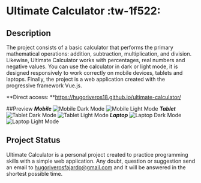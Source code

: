 # Ultimate Calculator :tw-1f522: 

## Description

The project consists of a basic calculator that performs the primary mathematical operations: addition, subtraction, multiplication, and division. Likewise, Ultimate Calculator works with percentages, real numbers and negative values. You can use the calculator in dark or light mode, it is designed responsively to work correctly on mobile devices, tablets and laptops. Finally, the project is a web application created with the progressive framework Vue.js.

**Direct access: **https://hugoriveros18.github.io/ultimate-calculator/

##Preview
***Mobile***
![Mobile Dark Mode](preview_images/ultimate-calculator-mobile-dark-mode.png)
![Mobile Light Mode](preview_images/ultimate-calculator-mobile-light-mode.png)
***Tablet***
![Tablet Dark Mode](preview_images/ultimate-calculator-tablet-dark-mode.png)
![Tablet Light Mode](preview_images/ultimate-calculator-tablet-light-mode.png)
***Laptop***
![Laptop Dark Mode](preview_images/ultimate-calculator-desktop-dark-mode.png)
![Laptop Light Mode](preview_images/ultimate-calculator-desktop-light-mode.png)

## Project Status

Ultimate Calculator is a personal project created to practice programming skills with a simple web application. Any doubt, question or suggestion send an email to hugoriverosfajardo@gmail.com and it will be answered in the shortest possible time.
